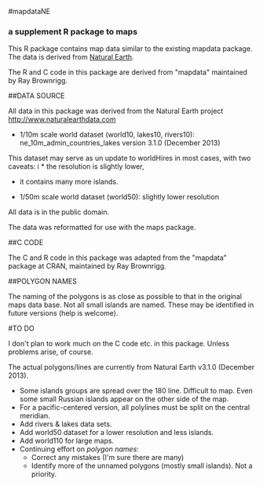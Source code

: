 #mapdataNE
### a supplement R package to maps

This R package contains map data similar to the existing mapdata package. The data is derived from [Natural Earth](http://www.naturalearthdata.com).

The R and C code in this package are derived from "mapdata" maintained by Ray Brownrigg.

##DATA SOURCE

All data in this package was derived from the Natural Earth project
http://www.naturalearthdata.com

- 1/10m scale world dataset (world10, lakes10, rivers10):
ne_10m_admin_countries_lakes version 3.1.0 (December 2013)

This dataset may serve as un update to worldHires in most cases, with two caveats:
i  * the resolution is slightly lower,
   * it contains many more islands.

- 1/50m scale world dataset (world50): slightly lower resolution

All data is in the public domain.

The data was reformatted for use with the maps package.


##C CODE

The C and R code in this package was adapted from the "mapdata" package at CRAN, maintained by Ray Brownrigg.

##POLYGON NAMES

The naming of the polygons is as close as possible to that in the original maps data base. Not all small islands are named. These may be identified in future versions (help is welcome).

#TO DO

I don't plan to work much on the C code etc. in this package. Unless problems arise, of course.

The actual polygons/lines are currently from Natural Earth v3.1.0 (December 2013). 
- Some islands groups are spread over the 180 line. Difficult to map. Even some small Russian islands appear on the other side of the map.
- For a pacific-centered version, all polylines must be split on the central meridian.
- Add rivers & lakes data sets.
- Add world50 dataset for a lower resolution and less islands.
- Add world110 for large maps.
- Continuing effort on *polygon names*:
  * Correct any mistakes (I'm sure there are many)
  * Identify more of the unnamed polygons (mostly small islands). Not a priority.


